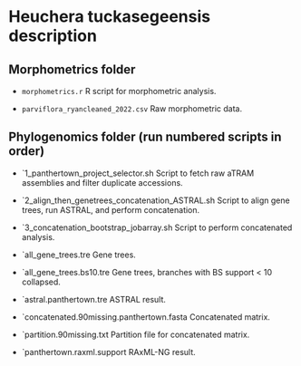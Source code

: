 # Heuchera tuckasegeensis description

## Morphometrics folder

* `morphometrics.r` 
R script for morphometric analysis.
 
* `parviflora_ryancleaned_2022.csv`
Raw morphometric data.

## Phylogenomics folder (run numbered scripts in order)
* `1_panthertown_project_selector.sh
Script to fetch raw aTRAM assemblies and filter duplicate accessions.

* `2_align_then_genetrees_concatenation_ASTRAL.sh
Script to align gene trees, run ASTRAL, and perform concatenation.

* `3_concatenation_bootstrap_jobarray.sh
Script to perform concatenated analysis.

* `all_gene_trees.tre
Gene trees.

* `all_gene_trees.bs10.tre
Gene trees, branches with BS support < 10 collapsed.

* `astral.panthertown.tre
ASTRAL result.

* `concatenated.90missing.panthertown.fasta
Concatenated matrix.

* `partition.90missing.txt
Partition file for concatenated matrix.

* `panthertown.raxml.support
RAxML-NG result.
